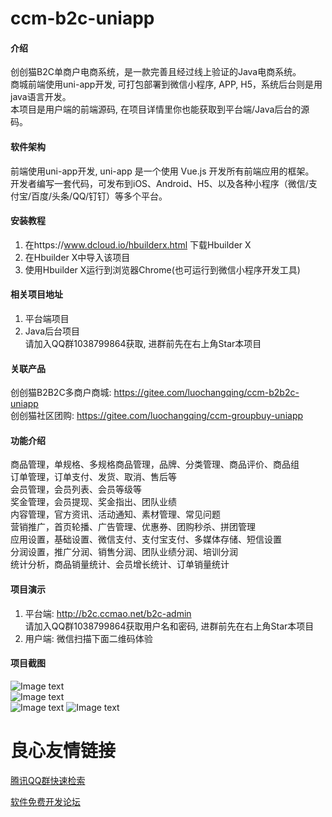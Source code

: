 # ccm-b2c-uniapp

#### 介绍
创创猫B2C单商户电商系统，是一款完善且经过线上验证的Java电商系统。  
商城前端使用uni-app开发, 可打包部署到微信小程序, APP, H5，系统后台则是用java语言开发。   
本项目是用户端的前端源码, 在项目详情里你也能获取到平台端/Java后台的源码。  

#### 软件架构

前端使用uni-app开发, uni-app 是一个使用 Vue.js 开发所有前端应用的框架。  
开发者编写一套代码，可发布到iOS、Android、H5、以及各种小程序（微信/支付宝/百度/头条/QQ/钉钉）等多个平台。  


#### 安装教程

1.  在https://www.dcloud.io/hbuilderx.html 下载Hbuilder X  
2.  在Hbuilder X中导入该项目  
3.  使用Hbuilder X运行到浏览器Chrome(也可运行到微信小程序开发工具)  

#### 相关项目地址

1.  平台端项目  
2.  Java后台项目  
请加入QQ群1038799864获取, 进群前先在右上角Star本项目  

#### 关联产品
创创猫B2B2C多商户商城: https://gitee.com/luochangqing/ccm-b2b2c-uniapp  
创创猫社区团购: https://gitee.com/luochangqing/ccm-groupbuy-uniapp  

#### 功能介绍

商品管理，单规格、多规格商品管理，品牌、分类管理、商品评价、商品组  
订单管理，订单支付、发货、取消、售后等  
会员管理，会员列表、会员等级等  
奖金管理，会员提现、奖金指出、团队业绩  
内容管理，官方资讯、活动通知、素材管理、常见问题  
营销推广，首页轮播、广告管理、优惠券、团购秒杀、拼团管理  
应用设置，基础设置、微信支付、支付宝支付、多媒体存储、短信设置  
分润设置，推广分润、销售分润、团队业绩分润、培训分润  
统计分析，商品销量统计、会员增长统计、订单销量统计  


#### 项目演示

1.  平台端: http://b2c.ccmao.net/b2c-admin  
	请加入QQ群1038799864获取用户名和密码, 进群前先在右上角Star本项目  
2.  用户端: 微信扫描下面二维码体验
 

#### 项目截图

![Image text](https://ccmao-b2c.oss-cn-shenzhen.aliyuncs.com/b2c-app.png)  
![Image text](https://ccmao-b2c.oss-cn-shenzhen.aliyuncs.com/b2c-pc-1.png)  
![Image text](https://ccmao-b2c.oss-cn-shenzhen.aliyuncs.com/b2c-pc-2.png)
![Image text](https://ccmao-b2c.oss-cn-shenzhen.aliyuncs.com/b2c-pc-3.png)


 # 良心友情链接

[腾讯QQ群快速检索](http://u.720life.cn/s/8cf73f7c)

[软件免费开发论坛](http://u.720life.cn/s/bbb01dc0)